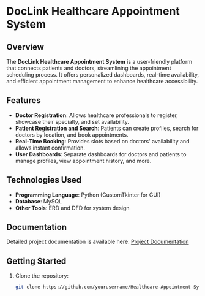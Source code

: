 # DocLink Healthcare Appointment System

## Overview
The **DocLink Healthcare Appointment System** is a user-friendly platform that connects patients and doctors, streamlining the appointment scheduling process. It offers personalized dashboards, real-time availability, and efficient appointment management to enhance healthcare accessibility.

## Features
- **Doctor Registration**: Allows healthcare professionals to register, showcase their specialty, and set availability.
- **Patient Registration and Search**: Patients can create profiles, search for doctors by location, and book appointments.
- **Real-Time Booking**: Provides slots based on doctors' availability and allows instant confirmation.
- **User Dashboards**: Separate dashboards for doctors and patients to manage profiles, view appointment history, and more.

## Technologies Used
- **Programming Language**: Python (CustomTkinter for GUI)
- **Database**: MySQL
- **Other Tools**: ERD and DFD for system design

## Documentation
Detailed project documentation is available here: [Project Documentation](documentation/Final%20Project%20Documentation.pdf)

## Getting Started
1. Clone the repository:
   ```bash
   git clone https://github.com/yourusername/Healthcare-Appointment-System.git

